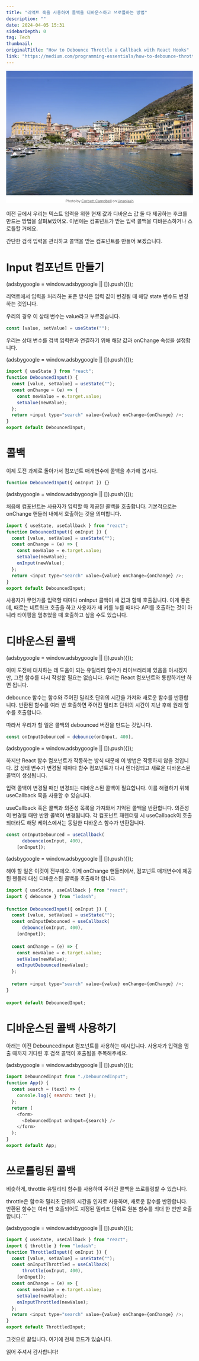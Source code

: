 ```yaml
---
title: "리액트 훅을 사용하여 콜백을 디바운스하고 쓰로틀하는 방법"
description: ""
date: 2024-04-05 15:31
sidebarDepth: 0
tag: Tech
thumbnail: 
originalTitle: "How to Debounce Throttle a Callback with React Hooks"
link: "https://medium.com/programming-essentials/how-to-debounce-throttle-a-callback-with-react-hooks-deb26b2fd7c"
---
```



<img src="./img/HowtoDebounceThrottleaCallbackwithReactHooks_0.png" />

이전 글에서 우리는 텍스트 입력을 위한 현재 값과 디바운스 값 둘 다 제공하는 후크를 만드는 방법을 살펴보았어요. 이번에는 컴포넌트가 받는 입력 콜백을 디바운스하거나 스로틀할 거에요.

간단한 검색 입력을 관리하고 콜백을 받는 컴포넌트를 만들어 보겠습니다.

# Input 컴포넌트 만들기

<!-- ui-log 수평형 -->
<ins class="adsbygoogle"
  style="display:block"
  data-ad-client="ca-pub-4877378276818686"
  data-ad-slot="9743150776"
  data-ad-format="auto"
  data-full-width-responsive="true"></ins>
<component is="script">
(adsbygoogle = window.adsbygoogle || []).push({});
</component>

리액트에서 입력을 처리하는 표준 방식은 입력 값이 변경될 때 해당 state 변수도 변경하는 것입니다.

우리의 경우 이 상태 변수는 value라고 부르겠습니다.

```js
const [value, setValue] = useState("");
```

우리는 상태 변수를 검색 입력란과 연결하기 위해 해당 값과 onChange 속성을 설정합니다.

<!-- ui-log 수평형 -->
<ins class="adsbygoogle"
  style="display:block"
  data-ad-client="ca-pub-4877378276818686"
  data-ad-slot="9743150776"
  data-ad-format="auto"
  data-full-width-responsive="true"></ins>
<component is="script">
(adsbygoogle = window.adsbygoogle || []).push({});
</component>

```js
import { useState } from "react";
function DebouncedInput() {
  const [value, setValue] = useState("");
  const onChange = (e) => {
    const newValue = e.target.value;
    setValue(newValue);
  };
  return <input type="search" value={value} onChange={onChange} />;
}
export default DebouncedInput;
```

# 콜백

이제 도전 과제로 돌아가서 컴포넌트 매개변수에 콜백을 추가해 봅시다.

```js
function DebouncedInput({ onInput }) {}
```

<!-- ui-log 수평형 -->
<ins class="adsbygoogle"
  style="display:block"
  data-ad-client="ca-pub-4877378276818686"
  data-ad-slot="9743150776"
  data-ad-format="auto"
  data-full-width-responsive="true"></ins>
<component is="script">
(adsbygoogle = window.adsbygoogle || []).push({});
</component>

처음에 컴포넌트는 사용자가 입력할 때 제공된 콜백을 호출합니다. 기본적으로는 onChange 핸들러 내에서 호출하는 것을 의미합니다.

```js
import { useState, useCallback } from "react";
function DebouncedInput({ onInput }) {
  const [value, setValue] = useState("");
  const onChange = (e) => {
    const newValue = e.target.value;
    setValue(newValue);
    onInput(newValue);
  };
  return <input type="search" value={value} onChange={onChange} />;
}
export default DebouncedInput;
```

사용자가 무언가를 입력할 때마다 onInput 콜백이 새 값과 함께 호출됩니다. 이게 좋은데, 때로는 네트워크 호출을 하고 사용자가 새 키를 누를 때마다 API를 호출하는 것이 아니라 타이핑을 멈추었을 때 호출하고 싶을 수도 있습니다.

# 디바운스된 콜백

<!-- ui-log 수평형 -->
<ins class="adsbygoogle"
  style="display:block"
  data-ad-client="ca-pub-4877378276818686"
  data-ad-slot="9743150776"
  data-ad-format="auto"
  data-full-width-responsive="true"></ins>
<component is="script">
(adsbygoogle = window.adsbygoogle || []).push({});
</component>

이미 도전에 대처하는 데 도움이 되는 유틸리티 함수가 라이브러리에 있음을 아시겠지만, 그런 함수를 다시 작성할 필요는 없습니다. 우리는 React 컴포넌트와 통합하기만 하면 됩니다.

debounce 함수는 함수와 주어진 밀리초 단위의 시간을 가져와 새로운 함수를 반환합니다. 반환된 함수를 여러 번 호출하면 주어진 밀리초 단위의 시간이 지난 후에 원래 함수를 호출합니다.

따라서 우리가 할 일은 콜백의 debounced 버전을 만드는 것입니다.

```js
const onInputDebounced = debounce(onInput, 400),
```

<!-- ui-log 수평형 -->
<ins class="adsbygoogle"
  style="display:block"
  data-ad-client="ca-pub-4877378276818686"
  data-ad-slot="9743150776"
  data-ad-format="auto"
  data-full-width-responsive="true"></ins>
<component is="script">
(adsbygoogle = window.adsbygoogle || []).push({});
</component>

하지만 React 함수 컴포넌트가 작동하는 방식 때문에 이 방법은 작동하지 않을 것입니다. 값 상태 변수가 변경될 때마다 함수 컴포넌트가 다시 렌더링되고 새로운 디바운스된 콜백이 생성됩니다.

입력 콜백이 변경될 때만 변경되는 디바운스된 콜백이 필요합니다. 이를 해결하기 위해 useCallback 훅을 사용할 수 있습니다.

useCallback 훅은 콜백과 의존성 목록을 가져와서 기억된 콜백을 반환합니다. 의존성이 변경될 때만 반환 콜백이 변경됩니다. 각 컴포넌트 재렌더링 시 useCallback이 호출되더라도 해당 케이스에서는 동일한 디바운스 함수가 반환됩니다.

```js
const onInputDebounced = useCallback(
      debounce(onInput, 400),
    [onInput]);
```

<!-- ui-log 수평형 -->
<ins class="adsbygoogle"
  style="display:block"
  data-ad-client="ca-pub-4877378276818686"
  data-ad-slot="9743150776"
  data-ad-format="auto"
  data-full-width-responsive="true"></ins>
<component is="script">
(adsbygoogle = window.adsbygoogle || []).push({});
</component>

해야 할 일은 이것이 전부에요. 이제 onChange 핸들러에서, 컴포넌트 매개변수에 제공된 핸들러 대신 디바운스된 콜백을 호출해야 합니다.

```js
import { useState, useCallback } from "react";
import { debounce } from "lodash";

function DebouncedInput({ onInput }) {
  const [value, setValue] = useState("");
  const onInputDebounced = useCallback(
      debounce(onInput, 400), 
    [onInput]);

  const onChange = (e) => {
    const newValue = e.target.value;
    setValue(newValue);
    onInputDebounced(newValue);
  };

  return <input type="search" value={value} onChange={onChange} />;
}

export default DebouncedInput;
```

# 디바운스된 콜백 사용하기

아래는 이전 DebouncedInput 컴포넌트를 사용하는 예시입니다. 사용자가 입력을 멈출 때까지 기다린 후 검색 콜백이 호출됨을 주목해주세요.

<!-- ui-log 수평형 -->
<ins class="adsbygoogle"
  style="display:block"
  data-ad-client="ca-pub-4877378276818686"
  data-ad-slot="9743150776"
  data-ad-format="auto"
  data-full-width-responsive="true"></ins>
<component is="script">
(adsbygoogle = window.adsbygoogle || []).push({});
</component>

```js
import DebouncedInput from "./DebouncedInput";
function App() {
  const search = (text) => {
    console.log({ search: text });
  };
  return (
    <form>
      <DebouncedInput onInput={search} />
    </form>
  );
}
export default App;
```

# 쓰로틀링된 콜백

비슷하게, throttle 유틸리티 함수를 사용하여 주어진 콜백을 쓰로틀링할 수 있습니다.

throttle은 함수와 밀리초 단위의 시간을 인자로 사용하며, 새로운 함수를 반환합니다. 반환된 함수는 여러 번 호출되어도 지정된 밀리초 단위로 원본 함수를 최대 한 번만 호출합니다.```

<!-- ui-log 수평형 -->
<ins class="adsbygoogle"
  style="display:block"
  data-ad-client="ca-pub-4877378276818686"
  data-ad-slot="9743150776"
  data-ad-format="auto"
  data-full-width-responsive="true"></ins>
<component is="script">
(adsbygoogle = window.adsbygoogle || []).push({});
</component>

```js
import { useState, useCallback } from "react";
import { throttle } from "lodash";
function ThrottledInput({ onInput }) {
  const [value, setValue] = useState("");
  const onInputThrottled = useCallback(
      throttle(onInput, 400), 
    [onInput]);
  const onChange = (e) => {
    const newValue = e.target.value;
    setValue(newValue);
    onInputThrottled(newValue);
  };
  return <input type="search" value={value} onChange={onChange} />;
}
export default ThrottledInput;
```

그것으로 끝입니다. 여기에 전체 코드가 있습니다.

읽어 주셔서 감사합니다!
